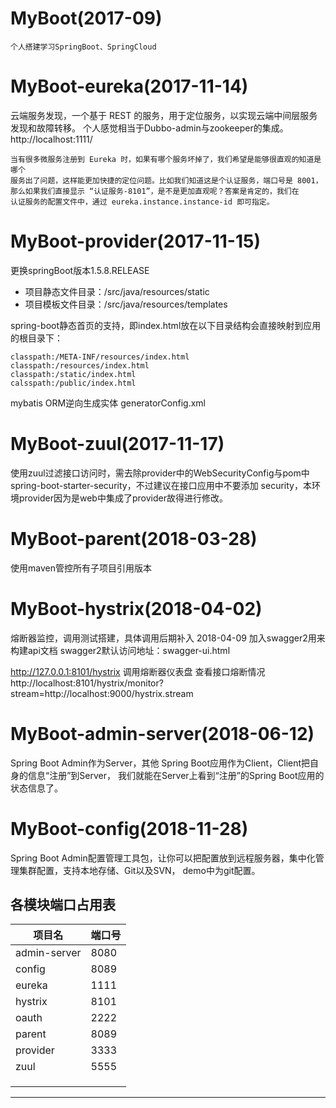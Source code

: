 # MyBoot(2017-09)
`个人搭建学习SpringBoot、SpringCloud`


# MyBoot-eureka(2017-11-14)
云端服务发现，一个基于 REST 的服务，用于定位服务，以实现云端中间层服务发现和故障转移。
个人感觉相当于Dubbo-admin与zookeeper的集成。
http://localhost:1111/

~~~
当有很多微服务注册到 Eureka 时，如果有哪个服务坏掉了，我们希望是能够很直观的知道是哪个
服务出了问题，这样能更加快捷的定位问题。比如我们知道这是个认证服务，端口号是 8001，
那么如果我们直接显示 “认证服务-8101”，是不是更加直观呢？答案是肯定的，我们在
认证服务的配置文件中，通过 eureka.instance.instance-id 即可指定。

~~~

# MyBoot-provider(2017-11-15)

更换springBoot版本1.5.8.RELEASE

* 项目静态文件目录：/src/java/resources/static
* 项目模板文件目录：/src/java/resources/templates

spring-boot静态首页的支持，即index.html放在以下目录结构会直接映射到应用的根目录下：

~~~
classpath:/META-INF/resources/index.html
classpath:/resources/index.html
classpath:/static/index.html
calsspath:/public/index.html
~~~

mybatis ORM逆向生成实体 generatorConfig.xml

# MyBoot-zuul(2017-11-17)

使用zuul过滤接口访问时，需去除provider中的WebSecurityConfig与pom中spring-boot-starter-security，不过建议在接口应用中不要添加
security，本环境provider因为是web中集成了provider故得进行修改。

# MyBoot-parent(2018-03-28)
使用maven管控所有子项目引用版本

# MyBoot-hystrix(2018-04-02)
熔断器监控，调用测试搭建，具体调用后期补入
2018-04-09 加入swagger2用来构建api文档
swagger2默认访问地址：swagger-ui.html

http://127.0.0.1:8101/hystrix
调用熔断器仪表盘 查看接口熔断情况
http://localhost:8101/hystrix/monitor?stream=http://localhost:9000/hystrix.stream

# MyBoot-admin-server(2018-06-12)
Spring Boot Admin作为Server，其他 Spring Boot应用作为Client，Client把自身的信息“注册”到Server，
我们就能在Server上看到“注册”的Spring Boot应用的状态信息了。

# MyBoot-config(2018-11-28)
Spring Boot Admin配置管理工具包，让你可以把配置放到远程服务器，集中化管理集群配置，支持本地存储、Git以及SVN，
demo中为git配置。

## 各模块端口占用表

| 项目名                | 端口号 |
| --------------------- | ------ |
| admin-server          | 8080   |
| config                | 8089   |
| eureka                | 1111   |
| hystrix               | 8101   |
| oauth                 | 2222   |
| parent                | 8089   |
| provider              | 3333   |
| zuul                  | 5555   |
|                       |        |
|                       |        |
|                       |        |
----